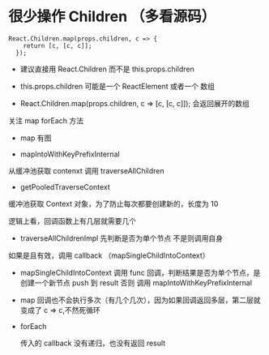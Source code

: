 # 很少操作 Children （多看源码）

```
React.Children.map(props.children, c => {
    return [c, [c, c]];
  });
```

- 建议直接用 React.Children 而不是 this.props.children

- this.props.children 可能是一个 ReactElement 或者一个 数组

* React.Children.map(props.children, c => [c, [c, c]]);
  会返回展开的数组

关注 map forEach 方法

- map 有图

* mapIntoWithKeyPrefixInternal

从缓冲池获取 contenxt 调用 traverseAllChildren

- getPooledTraverseContext

缓冲池获取 Context 对象，为了防止每次都要创建新的，长度为 10

逻辑上看，回调函数上有几层就需要几个

- traverseAllChildrenImpl
  先判断是否为单个节点
  不是则调用自身

如果是且有效，调用 callback （mapSingleChildIntoContext）

- mapSingleChildIntoContext
  调用 func 回调，判断结果是否为单个节点，是创建一个新节点 push 到 result
  否则 调用 mapIntoWithKeyPrefixInternal

* map 回调也不会执行多次（有几个几次），因为如果回调返回多层，第二层就变成了 c => c,不然死循环

- forEach

  传入的 callback 没有递归，也没有返回 result
